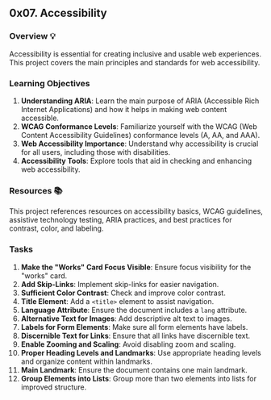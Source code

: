 ## 0x07. Accessibility

### Overview 💡
Accessibility is essential for creating inclusive and usable web experiences. This project covers the main principles and standards for web accessibility.

### Learning Objectives
1. **Understanding ARIA**: Learn the main purpose of ARIA (Accessible Rich Internet Applications) and how it helps in making web content accessible.
2. **WCAG Conformance Levels**: Familiarize yourself with the WCAG (Web Content Accessibility Guidelines) conformance levels (A, AA, and AAA).
3. **Web Accessibility Importance**: Understand why accessibility is crucial for all users, including those with disabilities.
4. **Accessibility Tools**: Explore tools that aid in checking and enhancing web accessibility.

### Resources 📚
This project references resources on accessibility basics, WCAG guidelines, assistive technology testing, ARIA practices, and best practices for contrast, color, and labeling.

### Tasks
1. **Make the "Works" Card Focus Visible**: Ensure focus visibility for the "works" card.
2. **Add Skip-Links**: Implement skip-links for easier navigation.
3. **Sufficient Color Contrast**: Check and improve color contrast.
4. **Title Element**: Add a `<title>` element to assist navigation.
5. **Language Attribute**: Ensure the document includes a `lang` attribute.
6. **Alternative Text for Images**: Add descriptive alt text to images.
7. **Labels for Form Elements**: Make sure all form elements have labels.
8. **Discernible Text for Links**: Ensure that all links have discernible text.
9. **Enable Zooming and Scaling**: Avoid disabling zoom and scaling.
10. **Proper Heading Levels and Landmarks**: Use appropriate heading levels and organize content within landmarks.
11. **Main Landmark**: Ensure the document contains one main landmark.
12. **Group Elements into Lists**: Group more than two elements into lists for improved structure.
